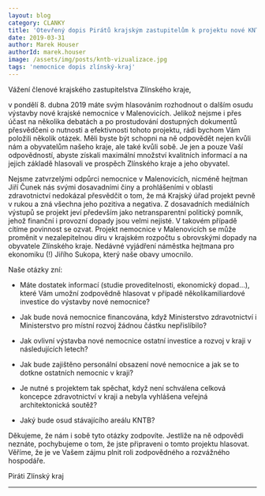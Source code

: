 ```yaml
---
layout: blog
category: CLANKY
title: 'Otevřený dopis Pirátů krajským zastupitelům k projektu nové KNTB'
date: 2019-03-31
author: Marek Houser
authorId: marek.houser
image: /assets/img/posts/kntb-vizualizace.jpg
tags: 'nemocnice dopis zlínský-kraj'
---
```

Vážení členové krajského zastupitelstva Zlínského kraje,

v pondělí 8. dubna 2019 máte svým hlasováním rozhodnout o dalším osudu výstavby nové krajské nemocnice v Malenovicích. Jelikož nejsme i přes účast na několika debatách a po prostudování dostupných dokumentů přesvědčeni o nutnosti a efektivnosti tohoto projektu, rádi bychom Vám položili několik otázek. Měli byste být schopni na ně odpovědět nejen kvůli nám a obyvatelům našeho kraje, ale také kvůli sobě. Je jen a pouze Vaší odpovědností, abyste získali maximální množství kvalitních informací a na jejich základě hlasovali ve prospěch Zlínského kraje a jeho obyvatel.

Nejsme zatvrzelými odpůrci nemocnice v Malenovicích, nicméně hejtman Jiří Čunek nás svými dosavadními činy a prohlášeními v oblasti zdravotnictví nedokázal přesvědčit o tom, že má Krajský úřad projekt pevně v rukou a zná všechna jeho pozitiva a negativa. Z dosavadních mediálních výstupů se projekt jeví především jako netransparentní politický pomník, jehož finanční i provozní dopady jsou velmi nejisté. V takovém případě cítíme povinnost se ozvat. Projekt nemocnice v Malenovicích se může proměnit v nezalepitelnou díru v krajském rozpočtu s obrovskými dopady na obyvatele Zlínského kraje. Nedávné vyjádření náměstka hejtmana pro ekonomiku (!) Jiřího Sukopa, který  naše obavy umocnilo.

Naše otázky zní:

- Máte dostatek informací (studie proveditelnosti, ekonomický dopad...), které Vám umožní zodpovědně hlasovat v případě několikamiliardové investice do výstavby nové nemocnice?

- Jak bude nová nemocnice financována, když Ministerstvo zdravotnictví i Ministerstvo pro místní rozvoj žádnou částku nepřislíbilo?

- Jak ovlivní výstavba nové nemocnice ostatní investice a rozvoj v kraji v následujících letech?

- Jak bude zajištěno personální obsazení nové nemocnice a jak se to dotkne ostatních nemocnic v kraji?

- Je nutné s projektem tak spěchat, když není schválena celková koncepce zdravotnictví v kraji a nebyla vyhlášena veřejná architektonická soutěž?

- Jaký bude osud stávajícího areálu KNTB?

Děkujeme, že nám i sobě tyto otázky zodpovíte. Jestliže na ně odpovědi neznáte, pochybujeme o tom, že jste připraveni o tomto projektu hlasovat. Věříme, že je ve Vašem zájmu plnit roli zodpovědného a rozvážného hospodáře.

Piráti Zlínský kraj

- - -
